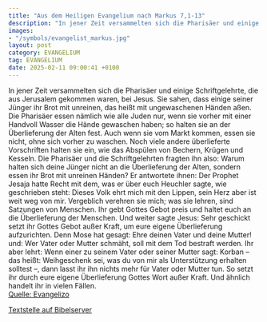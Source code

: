 ```yaml
---
title: "Aus dem Heiligen Evangelium nach Markus 7,1-13"
description: "In jener Zeit versammelten sich die Pharisäer und einige Schriftgelehrte, die aus Jerusalem gekommen waren, bei Jesus. Sie sahen, dass einige seiner Jünger ihr Brot mit unreinen, das heißt mit ungewaschenen Händen aßen. Die Pharisäer essen nämlich wie alle Juden nur, wenn sie vor...."
images:
- "/symbols/evangelist_markus.jpg"
layout: post
category: EVANGELIUM
tag: EVANGELIUM
date: 2025-02-11 09:00:41 +0100
---
```

In jener Zeit versammelten sich die Pharisäer und einige Schriftgelehrte, die aus Jerusalem gekommen waren, bei Jesus.
Sie sahen, dass einige seiner Jünger ihr Brot mit unreinen, das heißt mit ungewaschenen Händen aßen.
Die Pharisäer essen nämlich wie alle Juden nur, wenn sie vorher mit einer Handvoll Wasser die Hände gewaschen haben; so halten sie an der Überlieferung der Alten fest.<!--more-->
Auch wenn sie vom Markt kommen, essen sie nicht, ohne sich vorher zu waschen. Noch viele andere überlieferte Vorschriften halten sie ein, wie das Abspülen von Bechern, Krügen und Kesseln.
Die Pharisäer und die Schriftgelehrten fragten ihn also: Warum halten sich deine Jünger nicht an die Überlieferung der Alten, sondern essen ihr Brot mit unreinen Händen?
Er antwortete ihnen: Der Prophet Jesaja hatte Recht mit dem, was er über euch Heuchler sagte, wie geschrieben steht: Dieses Volk ehrt mich mit den Lippen, sein Herz aber ist weit weg von mir.
Vergeblich verehren sie mich; was sie lehren, sind Satzungen von Menschen.
Ihr gebt Gottes Gebot preis und haltet euch an die Überlieferung der Menschen.
Und weiter sagte Jesus: Sehr geschickt setzt ihr Gottes Gebot außer Kraft, um eure eigene Überlieferung aufzurichten.
Denn Mose hat gesagt: Ehre deinen Vater und deine Mutter! und: Wer Vater oder Mutter schmäht, soll mit dem Tod bestraft werden.
Ihr aber lehrt: Wenn einer zu seinem Vater oder seiner Mutter sagt: Korban – das heißt: Weihgeschenk sei, was du von mir als Unterstützung erhalten solltest –,
dann lasst ihr ihn nichts mehr für Vater oder Mutter tun.
So setzt ihr durch eure eigene Überlieferung Gottes Wort außer Kraft. Und ähnlich handelt ihr in vielen Fällen.<br>
[Quelle: Evangelizo](https://evangeliumtagfuertag.org/DE/gospel)

[Textstelle auf Bibelserver](https://www.bibleserver.com/EU/Markus7,1-13)
